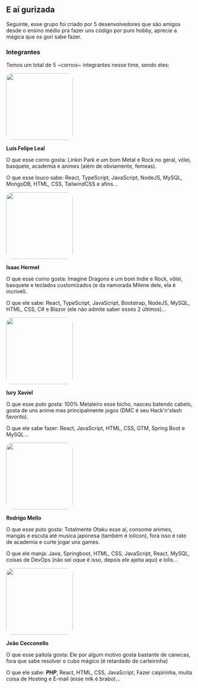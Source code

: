 ## E aí gurizada

Seguinte, esse grupo foi criado por 5 desenvolvedores que são amigos desde o ensino médio pra fazer uns código por puro hobby, aprecie a mágica que os guri sabe fazer.

### Integrantes

Temos um total de 5 ~cornos~ integrantes nesse time, sendo eles:

<a href="https://github.com/Kv1ecz/" target="_blank" rel="noopener noreferrer" >
    <img src="https://github.com/Kv1ecz.png" style="border-radius: 16px;" width="180" height="180" />
</a>

**Luís Felipe Leal**

O que esse corno gosta: Linkin Park e um bom Metal e Rock no geral, vôlei, basquete, academia e animes (além de obviamente, femeas).

O que esse louco sabe: React, TypeScript, JavaScript, NodeJS, MySQL, MongoDB, HTML, CSS, TailwindCSS e afins...

<a href="https://github.com/H3rmel/" target="_blank" rel="noopener noreferrer" >
    <img src="https://github.com/H3rmel.png" style="border-radius: 16px;" width="180" height="180" />
</a>

**Isaac Hermel**

O que esse corno gosta: Imagine Dragons e um bom Indie e Rock, vôlei, basquete e teclados customizados (e da namorada Milene dele, ela é incrivel).

O que ele sabe: React, TypeScript, JavaScript, Bootstrap, NodeJS, MySQL, HTML, CSS, C# e Blazor (ele não admite saber esses 2 últimos)...

<a href="https://github.com/IuryXavielPereira/" target="_blank" rel="noopener noreferrer" >
    <img src="https://github.com/IuryXavielPereira.png" style="border-radius: 16px;" width="180" height="180" />
</a>

**Iury Xaviel**

O que esse puto gosta: 100% Metaleiro esse bicho, nasceu batendo cabelo, gosta de uns anime mas principalmente jogos (DMC é seu Hack'n'slash favorito).

O que ele sabe fazer: React, JavaScript, HTML, CSS, GTM, Spring Boot e MySQL...

<a href="https://github.com/hollowrm08/" target="_blank" rel="noopener noreferrer" >
    <img src="https://github.com/hollowrm08.png" style="border-radius: 16px;" width="180" height="180" />
</a>

**Rodrigo Mello**

O que esse puto gosta: Totalmente Otaku esse aí, consome animes, mangás e escuta até musica japonesa (também é lolicon), fora isso é rato de academia e curte jogar
uns games.

O que ele manja: Java, Springboot, HTML, CSS, JavaScript, React, MySQL, coisas de DevOps (não sei oque é isso, depois ele ajeita aqui) e lolis...

<a href="https://github.com/JoaoCecconello/" target="_blank" rel="noopener noreferrer" >
    <img src="https://github.com/JoaoCecconello.png" style="border-radius: 16px;" width="180" height="180" />
</a>


**João Cecconello**

O que esse paitola gosta: Ele por algum motivo gosta bastante de canecas, fora que sabe resolver o cubo mágico (é retardado de carteirinha)

O que ele sabe: _**PHP**_, React, HTML, CSS, JavaScript, Fazer caipirinha, muita coisa de Hosting e E-mail (esse mlk é brabo)...
